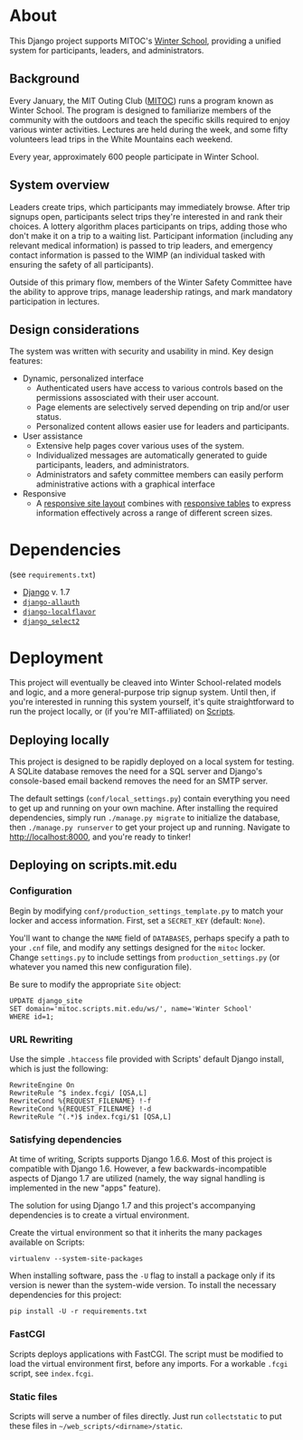 # About
This Django project supports MITOC's [Winter School][ws], providing a unified
system for participants, leaders, and administrators.

## Background
Every January, the MIT Outing Club ([MITOC][mitoc]) runs a program known as
Winter School. The program is designed to familiarize members of the community
with the outdoors and teach the specific skills required to enjoy various
winter activities. Lectures are held during the week, and some fifty volunteers
lead trips in the White Mountains each weekend.

Every year, approximately 600 people participate in Winter School. 

## System overview
Leaders create trips, which participants may immediately browse. After trip
signups open, participants select trips they're interested in and rank their
choices. A lottery algorithm places participants on trips, adding those who
don't make it on a trip to a waiting list. Participant information (including
any relevant medical information) is passed to trip leaders, and emergency
contact information is passed to the WIMP (an individual tasked with ensuring
the safety of all participants).

Outside of this primary flow, members of the Winter Safety Committee have the
ability to approve trips, manage leadership ratings, and mark mandatory
participation in lectures.


## Design considerations
The system was written with security and usability in mind. Key design features:

- Dynamic, personalized interface
    - Authenticated users have access to various controls
      based on the permissions assosciated with their user account.
    - Page elements are selectively served depending on trip and/or user status.
    - Personalized content allows easier use for leaders and participants.
- User assistance
    - Extensive help pages cover various uses of the system.
    - Individualized messages are automatically generated to guide
      participants, leaders, and administrators.
    - Administrators and safety committee members can easily perform
      administrative actions with a graphical interface
- Responsive
    - A [responsive site layout][responsive] combines with [responsive
      tables][footable] to express information effectively across a
      range of different screen sizes.


# Dependencies
(see `requirements.txt`)

- [Django][django] v. 1.7
- [`django-allauth`][allauth]
- [`django-localflavor`][localflavor]
- [`django_select2`][django_select2]


# Deployment
This project will eventually be cleaved into Winter School-related models
and logic, and a more general-purpose trip signup system. Until then, if you're
interested in running this system yourself, it's quite straightforward to run
the project locally, or (if you're MIT-affiliated) on [Scripts][scripts].

## Deploying locally
This project is designed to be rapidly deployed on a local system for testing.
A SQLite database removes the need for a SQL server and Django's console-based
email backend removes the need for an SMTP server.

The default settings (`conf/local_settings.py`) contain everything you need to
get up and running on your own machine. After installing the required
dependencies, simply run `./manage.py migrate` to initialize the database, then
`./manage.py runserver` to get your project up and running. Navigate to
[http://localhost:8000](http://localhost:8000), and you're ready to tinker!


## Deploying on scripts.mit.edu

### Configuration
Begin by modifying `conf/production_settings_template.py` to match your locker
and access information. First, set a `SECRET_KEY` (default: `None`).

You'll want to change the `NAME` field of `DATABASES`, perhaps specify a path
to your `.cnf` file, and modify any settings designed for the `mitoc` locker.
Change `settings.py` to include settings from `production_settings.py` (or
whatever you named this new configuration file).

Be sure to modify the appropriate `Site` object:

    UPDATE django_site
    SET domain='mitoc.scripts.mit.edu/ws/', name='Winter School'
    WHERE id=1;

### URL Rewriting
Use the simple `.htaccess` file provided with Scripts' default Django install,
which is just the following:

    RewriteEngine On
    RewriteRule ^$ index.fcgi/ [QSA,L]
    RewriteCond %{REQUEST_FILENAME} !-f
    RewriteCond %{REQUEST_FILENAME} !-d
    RewriteRule ^(.*)$ index.fcgi/$1 [QSA,L]

### Satisfying dependencies
At time of writing, Scripts supports Django 1.6.6. Most of this project is 
compatible with Django 1.6. However, a few backwards-incompatible aspects of
Django 1.7 are utilized (namely, the way signal handling is implemented in the
new "apps" feature).

The solution for using Django 1.7 and this project's accompanying
dependencies is to create a virtual environment.

Create the virtual environment so that it inherits the many packages available
on Scripts:

    virtualenv --system-site-packages

When installing software, pass the `-U` flag to install a package only if its
version is newer than the system-wide version. To install the necessary
dependencies for this project:

    pip install -U -r requirements.txt

### FastCGI
Scripts deploys applications with FastCGI. The script must be modified to load
the virtual environment first, before any imports. For a workable `.fcgi` script,
see `index.fcgi`.

### Static files
Scripts will serve a number of files directly. Just run `collectstatic` to put these files 
in `~/web_scripts/<dirname>/static`.



  [mitoc]: http://web.mit.edu/mitoc/www/
  [django]: https://github.com/django/django
  [allauth]: https://github.com/pennersr/django-allauth
  [localflavor]: https://github.com/django/django-localflavor
  [django_select2]: https://github.com/applegrew/django-select2

  [scripts]: http://scripts.mit.edu
  [ws]: http://mitoc.scripts.mit.edu/ws
  [responsive]: http://cyberchimps.com/responsive-theme/
  [footable]: https://github.com/bradvin/FooTable

